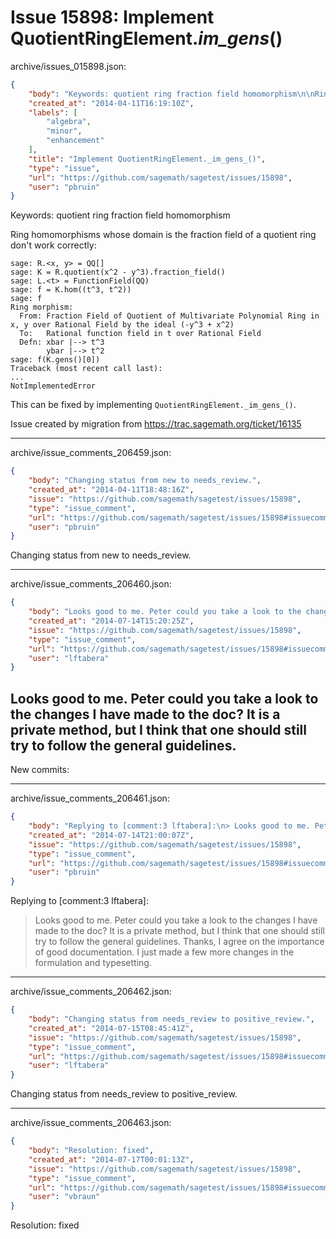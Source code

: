 # Issue 15898: Implement QuotientRingElement._im_gens_()

archive/issues_015898.json:
```json
{
    "body": "Keywords: quotient ring fraction field homomorphism\n\nRing homomorphisms whose domain is the fraction field of a quotient ring don't work correctly:\n\n```\nsage: R.<x, y> = QQ[]\nsage: K = R.quotient(x^2 - y^3).fraction_field()\nsage: L.<t> = FunctionField(QQ)\nsage: f = K.hom((t^3, t^2))                                                            \nsage: f\nRing morphism:\n  From: Fraction Field of Quotient of Multivariate Polynomial Ring in x, y over Rational Field by the ideal (-y^3 + x^2)\n  To:   Rational function field in t over Rational Field\n  Defn: xbar |--> t^3\n        ybar |--> t^2\nsage: f(K.gens()[0])\nTraceback (most recent call last):\n...\nNotImplementedError\n```\n\nThis can be fixed by implementing `QuotientRingElement._im_gens_()`.\n\n\nIssue created by migration from https://trac.sagemath.org/ticket/16135\n\n",
    "created_at": "2014-04-11T16:19:10Z",
    "labels": [
        "algebra",
        "minor",
        "enhancement"
    ],
    "title": "Implement QuotientRingElement._im_gens_()",
    "type": "issue",
    "url": "https://github.com/sagemath/sagetest/issues/15898",
    "user": "pbruin"
}
```
Keywords: quotient ring fraction field homomorphism

Ring homomorphisms whose domain is the fraction field of a quotient ring don't work correctly:

```
sage: R.<x, y> = QQ[]
sage: K = R.quotient(x^2 - y^3).fraction_field()
sage: L.<t> = FunctionField(QQ)
sage: f = K.hom((t^3, t^2))                                                            
sage: f
Ring morphism:
  From: Fraction Field of Quotient of Multivariate Polynomial Ring in x, y over Rational Field by the ideal (-y^3 + x^2)
  To:   Rational function field in t over Rational Field
  Defn: xbar |--> t^3
        ybar |--> t^2
sage: f(K.gens()[0])
Traceback (most recent call last):
...
NotImplementedError
```

This can be fixed by implementing `QuotientRingElement._im_gens_()`.


Issue created by migration from https://trac.sagemath.org/ticket/16135





---

archive/issue_comments_206459.json:
```json
{
    "body": "Changing status from new to needs_review.",
    "created_at": "2014-04-11T18:48:16Z",
    "issue": "https://github.com/sagemath/sagetest/issues/15898",
    "type": "issue_comment",
    "url": "https://github.com/sagemath/sagetest/issues/15898#issuecomment-206459",
    "user": "pbruin"
}
```

Changing status from new to needs_review.



---

archive/issue_comments_206460.json:
```json
{
    "body": "Looks good to me. Peter could you take a look to the changes I have made to the doc? It is a private method, but I think that one should still try to follow the general guidelines.\n----\nNew commits:",
    "created_at": "2014-07-14T15:20:25Z",
    "issue": "https://github.com/sagemath/sagetest/issues/15898",
    "type": "issue_comment",
    "url": "https://github.com/sagemath/sagetest/issues/15898#issuecomment-206460",
    "user": "lftabera"
}
```

Looks good to me. Peter could you take a look to the changes I have made to the doc? It is a private method, but I think that one should still try to follow the general guidelines.
----
New commits:



---

archive/issue_comments_206461.json:
```json
{
    "body": "Replying to [comment:3 lftabera]:\n> Looks good to me. Peter could you take a look to the changes I have made to the doc? It is a private method, but I think that one should still try to follow the general guidelines.\nThanks, I agree on the importance of good documentation.  I just made a few more changes in the formulation and typesetting.",
    "created_at": "2014-07-14T21:00:07Z",
    "issue": "https://github.com/sagemath/sagetest/issues/15898",
    "type": "issue_comment",
    "url": "https://github.com/sagemath/sagetest/issues/15898#issuecomment-206461",
    "user": "pbruin"
}
```

Replying to [comment:3 lftabera]:
> Looks good to me. Peter could you take a look to the changes I have made to the doc? It is a private method, but I think that one should still try to follow the general guidelines.
Thanks, I agree on the importance of good documentation.  I just made a few more changes in the formulation and typesetting.



---

archive/issue_comments_206462.json:
```json
{
    "body": "Changing status from needs_review to positive_review.",
    "created_at": "2014-07-15T08:45:41Z",
    "issue": "https://github.com/sagemath/sagetest/issues/15898",
    "type": "issue_comment",
    "url": "https://github.com/sagemath/sagetest/issues/15898#issuecomment-206462",
    "user": "lftabera"
}
```

Changing status from needs_review to positive_review.



---

archive/issue_comments_206463.json:
```json
{
    "body": "Resolution: fixed",
    "created_at": "2014-07-17T00:01:13Z",
    "issue": "https://github.com/sagemath/sagetest/issues/15898",
    "type": "issue_comment",
    "url": "https://github.com/sagemath/sagetest/issues/15898#issuecomment-206463",
    "user": "vbraun"
}
```

Resolution: fixed
